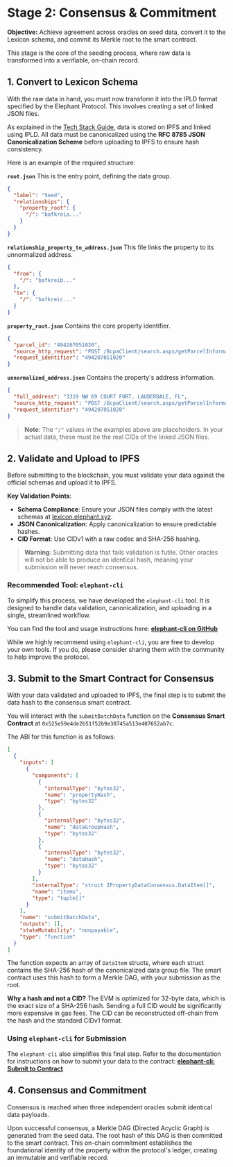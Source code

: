 # Stage 2: Consensus & Commitment

**Objective:** Achieve agreement across oracles on seed data, convert it to the Lexicon schema, and commit its Merkle root to the smart contract.

This stage is the core of the seeding process, where raw data is transformed into a verifiable, on-chain record.

## 1. Convert to Lexicon Schema

With the raw data in hand, you must now transform it into the IPLD format specified by the Elephant Protocol. This involves creating a set of linked JSON files.

As explained in the [Tech Stack Guide](./TECH_STACK.md), data is stored on IPFS and linked using IPLD. All data must be canonicalized using the **RFC 8785 JSON Canonicalization Scheme** before uploading to IPFS to ensure hash consistency.

Here is an example of the required structure:

**`root.json`**
This is the entry point, defining the data group.

```json
{
  "label": "Seed",
  "relationships": {
    "property_root": {
      "/": "bafkreia..."
    }
  }
}
```

**`relationship_property_to_address.json`**
This file links the property to its unnormalized address.

```json
{
  "from": {
    "/": "bafkreib..."
  },
  "to": {
    "/": "bafkreic..."
  }
}
```

**`property_root.json`**
Contains the core property identifier.

```json
{
  "parcel_id": "494207051020",
  "source_http_request": "POST /BcpaClient/search.aspx/getParcelInformation HTTP/1.1\r\nHost: web.bcpa.net\r\nContent-Type: application/json\r\nContent-Length: 100\r\n\r\n{\"folioNumber\":\"494207051020\",\"taxyear\":\"2025\",\"action\":\"CURRENT\",\"use\":\"\"}",
  "request_identifier": "494207051020"
}
```

**`unnormalized_address.json`**
Contains the property's address information.

```json
{
  "full_address": "3319 NW 69 COURT FORT, LAUDERDALE, FL",
  "source_http_request": "POST /BcpaClient/search.aspx/getParcelInformation HTTP/1.1\r\nHost: web.bcpa.net\r\nContent-Type: application/json\r\nContent-Length: 100\r\n\r\n{\"folioNumber\":\"494207051020\",\"taxyear\":\"2025\",\"action\":\"CURRENT\",\"use\":\"\"}",
  "request_identifier": "494207051020"
}
```

> **Note**: The `"/"` values in the examples above are placeholders. In your actual data, these must be the real CIDs of the linked JSON files.

## 2. Validate and Upload to IPFS

Before submitting to the blockchain, you must validate your data against the official schemas and upload it to IPFS.

**Key Validation Points**:

- **Schema Compliance**: Ensure your JSON files comply with the latest schemas at [lexicon.elephant.xyz](https://lexicon.elephant.xyz/).
- **JSON Canonicalization**: Apply canonicalization to ensure predictable hashes.
- **CID Format**: Use CIDv1 with a raw codec and SHA-256 hashing.

> **Warning**: Submitting data that fails validation is futile. Other oracles will not be able to produce an identical hash, meaning your submission will never reach consensus.

### Recommended Tool: `elephant-cli`

To simplify this process, we have developed the `elephant-cli` tool. It is designed to handle data validation, canonicalization, and uploading in a single, streamlined workflow.

You can find the tool and usage instructions here:
[**elephant-cli on GitHub**](https://github.com/elephant-xyz/elephant-cli?tab=readme-ov-file#step-3-validate-and-upload-dry-run-first)

While we highly recommend using `elephant-cli`, you are free to develop your own tools. If you do, please consider sharing them with the community to help improve the protocol.

## 3. Submit to the Smart Contract for Consensus

With your data validated and uploaded to IPFS, the final step is to submit the data hash to the consensus smart contract.

You will interact with the `submitBatchData` function on the **Consensus Smart Contract** at `0x525e59e4de2b51f52b9e30745a513e407652ab7c`.

The ABI for this function is as follows:

```json
[
  {
    "inputs": [
      {
        "components": [
          {
            "internalType": "bytes32",
            "name": "propertyHash",
            "type": "bytes32"
          },
          {
            "internalType": "bytes32",
            "name": "dataGroupHash",
            "type": "bytes32"
          },
          {
            "internalType": "bytes32",
            "name": "dataHash",
            "type": "bytes32"
          }
        ],
        "internalType": "struct IPropertyDataConsensus.DataItem[]",
        "name": "items",
        "type": "tuple[]"
      }
    ],
    "name": "submitBatchData",
    "outputs": [],
    "stateMutability": "nonpayable",
    "type": "function"
  }
]
```

The function expects an array of `DataItem` structs, where each struct contains the SHA-256 hash of the canonicalized data group file. The smart contract uses this hash to form a Merkle DAG, with your submission as the root.

**Why a hash and not a CID?**
The EVM is optimized for 32-byte data, which is the exact size of a SHA-256 hash. Sending a full CID would be significantly more expensive in gas fees. The CID can be reconstructed off-chain from the hash and the standard CIDv1 format.

### Using `elephant-cli` for Submission

The `elephant-cli` also simplifies this final step. Refer to the documentation for instructions on how to submit your data to the contract:
[**elephant-cli: Submit to Contract**](https://github.com/elephant-xyz/elephant-cli?tab=readme-ov-file#step-2-submit-to-contract-dry-run-first)

## 4. Consensus and Commitment

Consensus is reached when three independent oracles submit identical data payloads.

Upon successful consensus, a Merkle DAG (Directed Acyclic Graph) is generated from the seed data. The root hash of this DAG is then committed to the smart contract. This on-chain commitment establishes the foundational identity of the property within the protocol's ledger, creating an immutable and verifiable record.

